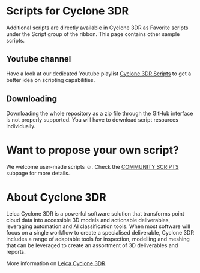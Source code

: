 # Scripts for Cyclone 3DR

Additional scripts are directly available in Cyclone 3DR as Favorite scripts under the Script group of the ribbon.
This page contains other sample scripts.

## Youtube channel

Have a look at our dedicated Youtube playlist [Cyclone 3DR Scripts](https://youtube.com/playlist?list=PLcGbqWxL0TSco97IMZsQ-CFdilobfMC00&feature=shared) to get a better idea on scripting capabilities.

## Downloading

Downloading the whole repository as a zip file through the GitHub interface is not properly supported.
You will have to download script resources individually.

# Want to propose your own script?

We welcome user-made scripts ☺️. Check the [COMMUNITY SCRIPTS](<./COMMUNITY SCRIPTS/>) subpage for more details.

# About Cyclone 3DR

Leica Cyclone 3DR is a powerful software solution that transforms point cloud data into accessible 3D models and actionable deliverables, leveraging automation and AI classification tools.
When most software will focus on a single workflow to create a specialised deliverable, Cyclone 3DR includes a range of adaptable tools for inspection, modelling and meshing that can be leveraged to create an assortment of 3D deliverables and reports.

More information on [Leica Cyclone 3DR](https://leica-geosystems.com/products/laser-scanners/software/leica-cyclone/leica-cyclone-3dr).